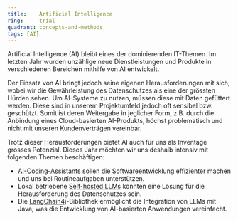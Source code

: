 ```yaml
---
title:    Artificial Intelligence  
ring:     trial  
quadrant: concepts-and-methods
tags: [AI]
---
```


Artificial Intelligence (AI) bleibt eines der dominierenden IT-Themen. Im letzten Jahr wurden unzählige neue Dienstleistungen und
Produkte in verschiedenen Bereichen mithilfe von AI entwickelt.

Der Einsatz von AI bringt jedoch seine eigenen Herausforderungen mit sich, wobei wir die Gewährleistung des Datenschutzes als
eine der grössten Hürden sehen. Um AI-Systeme zu nutzen, müssen diese mit Daten gefüttert werden. Diese sind in unserem
Projektumfeld jedoch oft sensibel bzw. geschützt. Somit ist deren Weitergabe in jeglicher Form, z.B. durch die Anbindung
eines Cloud-basierten AI-Produkts, höchst problematisch und nicht mit unseren Kundenverträgen vereinbar.

Trotz dieser Herausforderungen bietet AI auch für uns als Inventage grosses Potenzial. Dieses Jahr möchten wir uns
deshalb intensiv mit folgenden Themen beschäftigen:

- [AI-Coding-Assistants][ai-coding-assistant] sollen die Softwareentwicklung effizienter machen und uns bei
  Routineaufgaben unterstützen.
- Lokal betriebene [Self-hosted LLMs][self-hosted-llm] könnten eine Lösung für die Herausforderung des Datenschutzes
  sein.
- Die [LangChain4j][langchain4j]-Bibliothek ermöglicht die Integration von LLMs mit Java, was die Entwicklung
  von AI-basierten Anwendungen vereinfacht.

[ai-coding-assistant]: /concepts-and-methods/ai-assistant
[self-hosted-llm]: /concepts-and-methods/self-hosted-llms
[langchain4j]: /libraries-frameworks-and-languages/langchain4j
